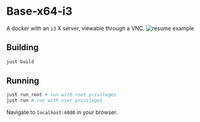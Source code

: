 # Base-x64-i3

A docker with an `i3` X server, viewable through a VNC.
![resume example](screenshots/screenshot1.png)

## Building
```bash
just build
```

## Running
```bash
just run_root # run with root privileges
just run # run with user privileges
```

Navigate to `localhost:6080` in your browser. 
